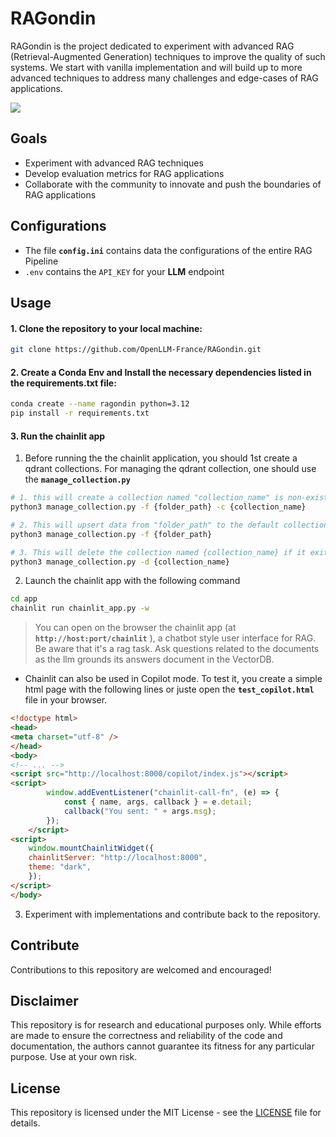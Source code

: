 # RAGondin 

RAGondin is the project dedicated to experiment with advanced RAG (Retrieval-Augmented Generation) techniques to improve the quality of such systems. We start with vanilla implementation and will build up to more advanced techniques to address many challenges and edge-cases of RAG applications.  

![](RAG_architecture.png)

## Goals

- Experiment with advanced RAG techniques
- Develop evaluation metrics for RAG applications
- Collaborate with the community to innovate and push the boundaries of RAG applications

## Configurations
* The file **`config.ini`** contains data the configurations of the entire RAG Pipeline
* `.env` contains the `API_KEY` for your **LLM** endpoint
## Usage

#### 1. Clone the repository to your local machine:

```bash
git clone https://github.com/OpenLLM-France/RAGondin.git
```

#### 2. Create a Conda Env and Install the necessary dependencies listed in the requirements.txt file:

```bash
conda create --name ragondin python=3.12
pip install -r requirements.txt
```

#### 3. Run the chainlit app

1. Before running the the chainlit application, you should 1st create a qdrant collections. For managing the qdrant collection, one should use the **`manage_collection.py`**
```bash
# 1. this will create a collection named "collection_name" is non-existant and upsert data from "folder_path"
python3 manage_collection.py -f {folder_path} -c {collection_name}

# 2. This will upsert data from "folder_path" to the default collection ("vectordb.collection_name") provided in the config.ini file 
python3 manage_collection.py -f {folder_path}

# 3. This will delete the collection named {collection_name} if it exits
python3 manage_collection.py -d {collection_name}
```
2. Launch the chainlit app with the following command

```bash
cd app
chainlit run chainlit_app.py -w
```
> You can open on the browser the chainlit app (at **`http://host:port/chainlit`** ), a chatbot style user interface for RAG. Be aware that it's a rag task. Ask questions related to the documents as the llm grounds its answers document in the VectorDB.

* Chainlit can also be used in Copilot mode. To test it, you create a simple html page with the following lines or juste open the **`test_copilot.html`** file in your browser.

```html
<!doctype html>
<head>
<meta charset="utf-8" />
</head>
<body>
<!-- ... -->
<script src="http://localhost:8000/copilot/index.js"></script>
<script>
        window.addEventListener("chainlit-call-fn", (e) => {
            const { name, args, callback } = e.detail;
            callback("You sent: " + args.msg);
        });
    </script>
<script>
    window.mountChainlitWidget({
    chainlitServer: "http://localhost:8000",
    theme: "dark",
    });
</script>
</body>
```
3. Experiment with implementations and contribute back to the repository.
## Contribute
Contributions to this repository are welcomed and encouraged!

## Disclaimer

This repository is for research and educational purposes only. While efforts are made to ensure the correctness and reliability of the code and documentation, the authors cannot guarantee its fitness for any particular purpose. Use at your own risk.

## License
This repository is licensed under the MIT License  - see the [LICENSE]() file for details.